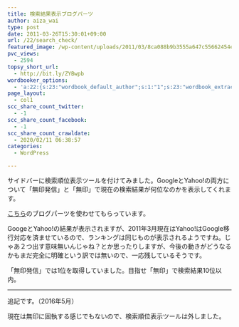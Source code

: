 ```yaml
---
title: 検索結果表示ブログパーツ
author: aiza_wai
type: post
date: 2011-03-26T15:30:01+09:00
url: /22/search_check/
featured_image: /wp-content/uploads/2011/03/8ca088b9b3555a647c55662454e7850a.png
pvc_views:
  - 2594
topsy_short_url:
  - http://bit.ly/ZYBwpb
wordbooker_options:
  - 'a:22:{s:23:"wordbook_default_author";s:1:"1";s:23:"wordbook_extract_length";s:3:"256";s:26:"wordbooker_publish_default";s:2:"on";s:21:"wordbooker_like_width";s:3:"250";s:25:"wordbook_fbshare_location";s:3:"top";s:24:"wordbook_fblike_location";s:3:"top";s:22:"wordbook_fblike_action";s:9:"recommend";s:27:"wordbook_fblike_colorscheme";s:4:"dark";s:20:"wordbook_fblike_font";s:5:"arial";s:22:"wordbook_fblike_button";s:12:"button_count";s:21:"wordbook_fblike_faces";s:5:"false";s:18:"wordbook_attribute";s:12:"無印発信";s:29:"wordbook_republish_time_frame";s:2:"10";s:29:"wordbooker_status_update_text";s:35:": New blog post :  %title% - %link%";s:19:"wordbook_actionlink";s:3:"300";s:27:"wordbook_search_this_header";s:2:"on";s:32:"wordbook_description_meta_length";s:3:"350";s:20:"wordbook_comment_get";s:2:"on";s:21:"wordbook_comment_push";s:2:"on";s:18:"wordbook_page_post";s:4:"-100";s:18:"wordbook_orandpage";s:1:"2";s:24:"wordbooker_comment_email";s:18:"aiaiaiya@gmail.com";}'
page_layout:
  - col1
scc_share_count_twitter:
  - -1
scc_share_count_facebook:
  - -1
scc_share_count_crawldate:
  - 2020/02/11 06:38:57
categories:
  - WordPress

---
```

サイドバーに検索順位表示ツールを付けてみました。GoogleとYahoo!の両方について「無印発信」と「無印」で現在の検索結果が何位なのかを表示してくれます。

<!--more-->

<a href="http://www.j-wedg.co.jp/BLOG/Web/siterank.html" target="_blank">こちら</a>のブログパーツを使わせてもらっています。

GoogeとYahoo!の結果が表示されますが、2011年3月現在はYahoo!はGoogle移行対応を済ませているので、ランキングは同じものが表示されるようですね。じゃあ２つ出す意味無いんじゃね？とか思ったりしますが、今後の動きがどうなるかもまだ完全に明確という訳では無いので、一応残しているそうです。

「無印発信」では1位を取得していました。目指せ「無印」で検索結果10位以内。

* * *

追記です。（2016年5月）

現在は無印に固執する感じでもないので、検索順位表示ツールは外しました。